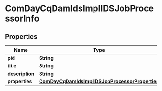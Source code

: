 

# ComDayCqDamIdsImplIDSJobProcessorInfo

## Properties

Name | Type | Description | Notes
------------ | ------------- | ------------- | -------------
**pid** | **String** |  |  [optional]
**title** | **String** |  |  [optional]
**description** | **String** |  |  [optional]
**properties** | [**ComDayCqDamIdsImplIDSJobProcessorProperties**](ComDayCqDamIdsImplIDSJobProcessorProperties.md) |  |  [optional]



